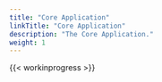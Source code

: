 ```yaml
---
title: "Core Application"
linkTitle: "Core Application"
description: "The Core Application."
weight: 1
---
```


{{< workinprogress >}}
